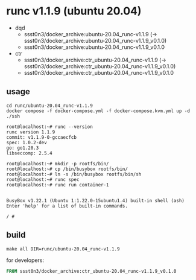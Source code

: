 # runc v1.1.9 (ubuntu 20.04)

* dqd
    * ssst0n3/docker_archive:ubuntu-20.04_runc-v1.1.9 (-> ssst0n3/docker_archive:ubuntu-20.04_runc-v1.1.9_v0.1.0)
    * ssst0n3/docker_archive:ubuntu-20.04_runc-v1.1.9_v0.1.0
* ctr
    * ssst0n3/docker_archive:ctr_ubuntu-20.04_runc-v1.1.9 (-> ssst0n3/docker_archive:ctr_ubuntu-20.04_runc-v1.1.9_v0.1.0)
    * ssst0n3/docker_archive:ctr_ubuntu-20.04_runc-v1.1.9_v0.1.0

## usage

```shell
cd runc/ubuntu-20.04_runc-v1.1.9
docker compose -f docker-compose.yml -f docker-compose.kvm.yml up -d
./ssh
```

```shell
root@localhost:~# runc --version
runc version 1.1.9
commit: v1.1.9-0-gccaecfcb
spec: 1.0.2-dev
go: go1.20.3
libseccomp: 2.5.4
```

```shell
root@localhost:~# mkdir -p rootfs/bin/
root@localhost:~# cp /bin/busybox rootfs/bin/
root@localhost:~# ln -s /bin/busybox rootfs/bin/sh
root@localhost:~# runc spec
root@localhost:~# runc run container-1


BusyBox v1.22.1 (Ubuntu 1:1.22.0-15ubuntu1.4) built-in shell (ash)
Enter 'help' for a list of built-in commands.

/ # 
```

## build

```shell
make all DIR=runc/ubuntu-20.04_runc-v1.1.9
```

for developers:

```dockerfile
FROM ssst0n3/docker_archive:ctr_ubuntu-20.04_runc-v1.1.9_v0.1.0
```
